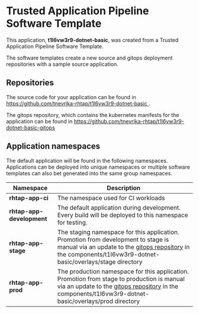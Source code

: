 # Trusted Application Pipeline Software Template

This application, **t1l6vw3r9-dotnet-basic**, was created from a Trusted Application Pipeline Software Template.

The software templates create a new source and gitops deployment repositories with a sample source application. 

## Repositories

The source code for your application can be found in [https://github.com/tnevrlka-rhtap/t1l6vw3r9-dotnet-basic ](https://github.com/tnevrlka-rhtap/t1l6vw3r9-dotnet-basic ).
 
The gitops repository, which contains the kubernetes manifests for the application can be found in 
[https://github.com/tnevrlka-rhtap/t1l6vw3r9-dotnet-basic-gitops ](https://github.com/tnevrlka-rhtap/t1l6vw3r9-dotnet-basic-gitops ) 

## Application namespaces 

The default application will be found in the following namespaces. Applications can be deployed into unique namespaces or multiple software templates can also bet generated into the same group namespaces.  

|  Namespace   |  Description   |  
| -------- | -------- |
| **rhtap-app-ci** | The namespace used for CI workloads |
| **rhtap-app-development** | The default application during development. Every build will be deployed to this namespace for testing. |
| **rhtap-app-stage** | The staging namespace for this application. Promotion from development to stage is manual via an update to the [gitops repository](https://github.com/tnevrlka-rhtap/t1l6vw3r9-dotnet-basic-gitops ) in the components/t1l6vw3r9-dotnet-basic/overlays/stage directory |
| **rhtap-app-prod** | The production namespace for this application. Promotion from stage to production is manual via an update to the [gitops repository](https://github.com/tnevrlka-rhtap/t1l6vw3r9-dotnet-basic-gitops ) in the components/t1l6vw3r9-dotnet-basic/overlays/prod directory |